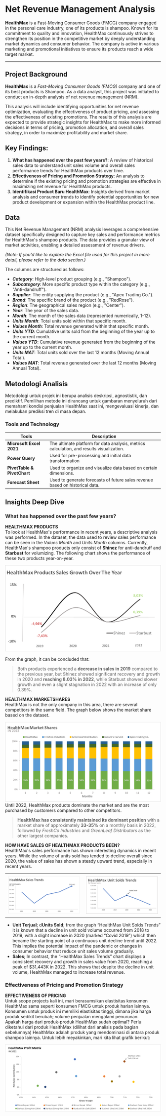 # Net Revenue Management Analysis

**HealthMax** is a Fast-Moving Consumer Goods (FMCG) company engaged in the personal care industry, one of its products is shampoo. Known for its commitment to quality and innovation, HealthMax continuously strives to strengthen its position in the competitive market by deeply understanding market dynamics and consumer behavior. The company is active in various marketing and promotional initiatives to ensure its products reach a wide target market.

---

## Project Background  

**HealthMax** is a *Fast-Moving Consumer Goods (FMCG)* company and one of its best products is Shampoo. As a data analyst, this project was initiated to conduct an in-depth analysis of net revenue management (NRM).   

This analysis will include identifying opportunities for net revenue optimization, evaluating the effectiveness of product pricing, and assessing the effectiveness of existing promotions. The results of this analysis are expected to provide strategic insights for HealthMax to make more informed decisions in terms of pricing, promotion allocation, and overall sales strategy, in order to maximize profitability and market share. 

## Key Findings:
1. **What has happened over the past few years?**: A review of historical sales data to understand unit sales volume and overall sales performance trends for HealthMax products over time.   
2. **Effectiveness of Pricing and Promotion Strategy**: An analysis to determine if the existing pricing and promotion strategies are effective in maximizing net revenue for HealthMax products. 
3. **Identifikasi Product Baru HealthMax**: Insights derived from market analysis and consumer trends to identify potential opportunities for new product development or expansion within the HealthMax product line.


## Data
This Net Revenue Management (NRM) analysis leverages a comprehensive dataset specifically designed to capture key sales and performance metrics for HealthMax's shampoo products. The data provides a granular view of market activities, enabling a detailed assessment of revenue drivers. 

*(Note: If you'd like to explore the Excel file used for this project in more detail, please refer to the data section.)* 

The columns are structured as follows:
- ***Category***: High-level product grouping (e.g., "Shampoo").
- ***Subcategory***: More specific product type within the category (e.g., "Anti-dandruff").
- ***Supplier***: The entity supplying the product (e.g., "Apex Trading Co.").
- ***Brand***: The specific brand of the product (e.g., "RedRose").
- ***Region***: The geographical sales region (e.g., "Center").
- ***Year***: The year of the sales data.
- ***Month***: The month of the sales data (represented numerically, 1-12).
- ***Units Month***: Total units sold within that specific month.
- ***Values Month***: Total revenue generated within that specific month.
- ***Units YTD***: Cumulative units sold from the beginning of the year up to the current month.
- ***Values YTD***: Cumulative revenue generated from the beginning of the year up to the current month.
- ***Units MAT***: Total units sold over the last 12 months (Moving Annual Total).
- ***Values MAT***: Total revenue generated over the last 12 months (Moving Annual Total).

## Metodologi Analisis
Metodologi untuk projek ini berupa analisis deskripsi, agnostistik, dan prediktif. Pemilihan metode ini dirancang untuk gambaran menyeluruh dari memahami kondisi penjualan HealthMax saat ini, mengevaluasi kinerja, dan melakukan prediksi tren di masa depan.

### Tools and Technology
| Tools             | Description                                                                 |
|-------------------------|--------------------------------------------------------------------------------------|
| **Microsoft Excel 2021**     | The ultimate platform for data analysis, metrics calculation, and results visualization.      |
| **Power Query**     | Used for pre-processing and initial data transformation      |
| **PivotTable & PivotChart** | Used to organize and visualize data based on certain dimensions.   |
| **Forecast Sheet**      | Used to generate forecasts of future sales revenue based on historical data.             |


## Insights Deep Dive 
### What has happened over the past few years?
**HEALTHMAX PRODUCTS**   
To look at HealthMax's performance in recent years, a descriptive analysis was performed. In the dataset, the data used to review sales performance can be seen in the *Values Month* and *Units Month* columns. Currently, HealthMax's shampoo products only consist of **Shinez** for anti-dandruff and **Starbust** for volumizing. The following chart shows the performance of these two products year-on-year.

![HealthMax Products trends](./img/HealthMaxProductsTrends.png)   

From the graph, it can be concluded that:
> Both products experienced a **decrease in sales in 2019** compared to the previous year, but Shinez showed significant recovery and growth in 2020 and **reaching 8.03% in 2022**, while Starbust showed slower growth and even a slight stagnation in 2022 with an increase of only 0.39%.

**HEALTHMAX MARKETSHARES**   
HealthMax is not the only company in this area, there are several competitors in the same field. The graph below shows the market share based on the dataset. 

![HealthMax MarketShares](./img/HealthMax_MarketShares.png)   
Until 2022, HealthMax products dominate the market and are the most purchased by customers compared to other competitors.   
> **HealthMax has consistently maintained its dominant position** with a market share of approximately **33-35%** on a monthly basis in 2022, followed by *FreshCo Industries* and *GreenLeaf Distributors* as the other largest companies.


**HOW HAVE SALES OF HEALTHMAX PRODUCTS BEEN?**   
HealthMax's sales performance has shown interesting dynamics in recent years. While the volume of units sold has tended to decline overall since 2020, the value of sales has shown a steady upward trend, especially in recent years. 
<table>
  <tr>
    <td style="width: 50%; padding: 10px;">
      <img src="./img/HealthMax_Sales.png" alt="HealthMax Sales Trends" style="width: 100%;">
    </td>
    <td style="width: 50%; padding: 10px;">
      <img src="./img/HealthMax_Solds.png" alt="HealthMax Unit Solds Trends" style="width: 100%;">
    </td>
  </tr>
</table>   

- **Unit Terjual**; d**Units Sold**; from the graph “HealthMax Unit Solds Trends” it is known that a decline in unit sold volume occurred from 2018 to 2019, with a slight increase in 2020 (marked “Covid 2019”) which then became the starting point of a continuous unit decline trend until 2022. This implies the potential impact of the pandemic or changes in consumer behavior that reduce unit sales volume gradually.
- **Sales**; In contrast, the “HealthMax Sales Trends” chart displays a consistent recovery and growth in sales value from 2020, reaching a peak of $31,443K in 2022. This shows that despite the decline in unit volume, HealthMax managed to increase total revenue.

### Effectiveness of Pricing and Promotion Strategy   
**EFFECTIVENESS OF PRICING**   
Untuk scope projects kali ini, mari berasumsikan elastisitas konsumen HealthMax sama seperti konsumen FMCG untuk produk harian lainnya. Konsumen untuk produk ini memiliki elastisitas tinggi, dimana jika harga produk sedikit berubah; volume penjualan mengalami penurunan.   
Apakah harga dari produk-produk HealthMax sudah optimal? Perlu diketahui dari produk HealthMax (dilihat dari analisis pada bagian sebelumnya) HealthMax adalah produk yang mendominasi di antara produk shampoo lainnya. Untuk lebih meyakinkan, mari kita lihat grafik berikut:

![HealthMax_profitMatrix](./img/HealthMax_profitMatrix.png)


